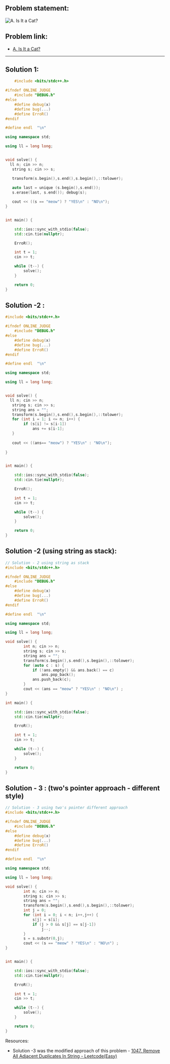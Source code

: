 ## Problem statement: 
![A. Is It a Cat?](/Remove%20Consecutive%20Characters/Assets/A.%20Is%20It%20a%20Cat.png)

## Problem link:
- [A. Is It a Cat?](https://codeforces.com/contest/1800/problem/A)

---

## Solution 1:
```c++
    #include <bits/stdc++.h>

#ifndef ONLINE_JUDGE
    #include "DEBUG.h"
#else
    #define debug(x)
    #define bug(...)
    #define ErroR()
#endif

#define endl  "\n"

using namespace std;

using ll = long long;


void solve() {
  ll n; cin >> n;
   string s; cin >> s;

   transform(s.begin(),s.end(),s.begin(),::tolower);
    
   auto last = unique (s.begin(),s.end());
   s.erase(last, s.end()); debug(s);

   cout << ((s == "meow") ? "YES\n" : "NO\n");   
}


int main() {

    std::ios::sync_with_stdio(false);
    std::cin.tie(nullptr);

    ErroR();

    int t = 1;
    cin >> t;

    while (t--) {
        solve();
    }

    return 0;
}
```

## Solution -2 :
```c++
#include <bits/stdc++.h>

#ifndef ONLINE_JUDGE
    #include "DEBUG.h"
#else
    #define debug(x)
    #define bug(...)
    #define ErroR()
#endif

#define endl  "\n"

using namespace std;

using ll = long long;


void solve() {
  ll n; cin >> n;
   string s; cin >> s;
   string ans = "";
   transform(s.begin(),s.end(),s.begin(),::tolower);
   for (int i = 1; i <= n; i++) {
        if (s[i] != s[i-1])
            ans += s[i-1];
   }
   
   cout << ((ans== "meow") ? "YES\n" : "NO\n");   
   
}


int main() {

    std::ios::sync_with_stdio(false);
    std::cin.tie(nullptr);

    ErroR();

    int t = 1;
    cin >> t;

    while (t--) {
        solve();
    }

    return 0;
}

```

## Solution -2 (using string as stack):
```c++
// Solution - 2 using string as stack
#include <bits/stdc++.h>

#ifndef ONLINE_JUDGE
    #include "DEBUG.h"
#else
    #define debug(x)
    #define bug(...)
    #define ErroR()
#endif

#define endl  "\n"

using namespace std;

using ll = long long;

void solve() {
        int n; cin >> n;
        string s; cin >> s;
        string ans = "";
        transform(s.begin(),s.end(),s.begin(),::tolower);
        for (auto c : s) {
            if (!ans.empty() && ans.back() == c) 
                ans.pop_back();
            ans.push_back(c);
        }
        cout << (ans == "meow" ? "YES\n" : "NO\n") ;
}

int main() {

    std::ios::sync_with_stdio(false);
    std::cin.tie(nullptr);

    ErroR();

    int t = 1;
    cin >> t;

    while (t--) {
        solve();
    }

    return 0;
}
```

## Solution - 3 : (two's pointer approach - different style) 
```c++
// Solution - 3 using two's pointer different approach
#include <bits/stdc++.h>

#ifndef ONLINE_JUDGE
    #include "DEBUG.h"
#else
    #define debug(x)
    #define bug(...)
    #define ErroR()
#endif

#define endl  "\n"

using namespace std;

using ll = long long;

void solve() {
        int n; cin >> n;
        string s; cin >> s;
        string ans = "";
        transform(s.begin(),s.end(),s.begin(),::tolower);
        int j = 0;
        for (int i = 0; i < n; i++,j++) {
            s[j] = s[i];
            if (j > 0 && s[j] == s[j-1])
                j--;
        }
        s = s.substr(0,j);
        cout << (s == "meow" ? "YES\n" : "NO\n") ;
}


int main() {

    std::ios::sync_with_stdio(false);
    std::cin.tie(nullptr);

    ErroR();

    int t = 1;
    cin >> t;

    while (t--) {
        solve();
    }

    return 0;
}

```

Resources:
- Solution -3 was the modified approach of this problem -  [1047. Remove All Adjacent Duplicates In String - Leetcode(Easy)](/Remove%20Consecutive%20Characters/1047.%20Remove%20All%20Adjacent%20Duplicates%20In%20String%20-%20Leetcode(Easy).md)
